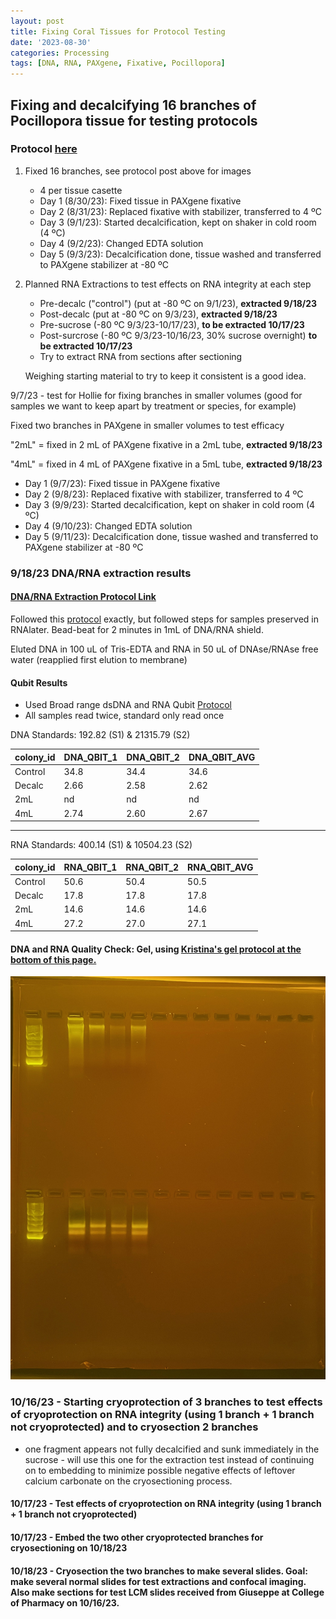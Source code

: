 ```yaml
---
layout: post
title: Fixing Coral Tissues for Protocol Testing
date: '2023-08-30'
categories: Processing
tags: [DNA, RNA, PAXgene, Fixative, Pocillopora]
---
```


## Fixing and decalcifying 16 branches of Pocillopora tissue for testing protocols

### Protocol [here](https://zdellaert.github.io/ZD_Putnam_Lab_Notebook/PAXgene-Fix-Decalc-Protocol/)

1. Fixed 16 branches, see protocol post above for images
    - 4 per tissue casette
    - Day 1 (8/30/23): Fixed tissue in PAXgene fixative
    - Day 2 (8/31/23): Replaced fixative with stabilizer, transferred to 4 ºC
    - Day 3 (9/1/23): Started decalcification, kept on shaker in cold room (4 ºC)
    - Day 4 (9/2/23): Changed EDTA solution
    - Day 5 (9/3/23): Decalcification done, tissue washed and transferred to PAXgene stabilizer at -80 ºC
2. Planned RNA Extractions to test effects on RNA integrity at each step
   - Pre-decalc ("control") (put at -80 ºC on 9/1/23), **extracted 9/18/23**
   - Post-decalc (put at -80 ºC on 9/3/23), **extracted 9/18/23**
   - Pre-sucrose (-80 ºC 9/3/23-10/17/23), **to be extracted 10/17/23**
   - Post-surcrose (-80 ºC 9/3/23-10/16/23, 30% sucrose overnight) **to be extracted 10/17/23**
   - Try to extract RNA from sections after sectioning

   Weighing starting material to try to keep it consistent is a good idea. 


9/7/23 - test for Hollie for fixing branches in smaller volumes (good for samples we want to keep apart by treatment or species, for example)

Fixed two branches in PAXgene in smaller volumes to test efficacy

"2mL" = fixed in 2 mL of PAXgene fixative in a 2mL tube, **extracted 9/18/23**

"4mL" = fixed in 4 mL of PAXgene fixative in a 5mL tube, **extracted 9/18/23**

- Day 1 (9/7/23): Fixed tissue in PAXgene fixative
- Day 2 (9/8/23): Replaced fixative with stabilizer, transferred to 4 ºC
- Day 3 (9/9/23): Started decalcification, kept on shaker in cold room (4 ºC)
- Day 4 (9/10/23): Changed EDTA solution
- Day 5 (9/11/23): Decalcification done, tissue washed and transferred to PAXgene stabilizer at -80 ºC


### 9/18/23 DNA/RNA extraction results
#### [DNA/RNA Extraction Protocol Link](https://zdellaert.github.io/ZD_Putnam_Lab_Notebook/Protocols_Zymo_Quick_DNA_RNA_Miniprep_Plus/)

Followed this [protocol](https://zdellaert.github.io/ZD_Putnam_Lab_Notebook/Protocols_Zymo_Quick_DNA_RNA_Miniprep_Plus/) exactly, but followed steps for samples preserved in RNAlater. Bead-beat for 2 minutes in 1mL of DNA/RNA shield.

Eluted DNA in 100 uL of Tris-EDTA and RNA in 50 uL of DNAse/RNAse free water (reapplied first elution to membrane)

#### Qubit Results

- Used Broad range dsDNA and RNA Qubit [Protocol](https://zdellaert.github.io/ZD_Putnam_Lab_Notebook/Qubit-Protocol/)
- All samples read twice, standard only read once

 DNA Standards: 192.82 (S1) & 21315.79 (S2)

| colony_id | DNA_QBIT_1 | DNA_QBIT_2 | DNA_QBIT_AVG |
|-----------|------------|------------|--------------|
| Control   |  34.8   |  34.4   |   34.6    |
| Decalc    |  2.66   |  2.58   |   2.62    |
| 2mL       |   nd    |   nd    |      nd   |
| 4mL       |  2.74   |  2.60   |    2.67   |

-----


 RNA Standards: 400.14 (S1) & 10504.23 (S2)

| colony_id | RNA_QBIT_1 | RNA_QBIT_2 | RNA_QBIT_AVG |
|-----------|------------|------------|--------------|
| Control   |  50.6   |  50.4   |   50.5    |
| Decalc    |  17.8   |  17.8   |   17.8    |
| 2mL       |  14.6   |  14.6   |   14.6    |
| 4mL       |  27.2   |  27.0   |   27.1    |

#### DNA and RNA Quality Check: Gel, using [Kristina's gel protocol at the bottom of this page.](https://zdellaert.github.io/ZD_Putnam_Lab_Notebook/Protocols_Zymo_Quick_DNA_RNA_Miniprep_Plus/)

![2023-09-18-gel.JPG](https://github.com/zdellaert/ZD_Putnam_Lab_Notebook/blob/master/images/gels/2023-09-18-gel.JPG?raw=true)


### 10/16/23 - Starting cryoprotection of 3 branches to test effects of cryoprotection on RNA integrity (using 1 branch + 1 branch not cryoprotected) and to cryosection 2 branches

- one fragment appears not fully decalcified and sunk immediately in the sucrose - will use this one for the extraction test instead of continuing on to embedding to minimize possible negative effects of leftover calcium carbonate on the cryosectioning process.

#### 10/17/23 - Test effects of cryoprotection on RNA integrity (using 1 branch + 1 branch not cryoprotected) 

#### 10/17/23 - Embed the two other cryoprotected branches for cryosectioning on 10/18/23

#### 10/18/23 - Cryosection the two branches to make several slides. Goal: make several normal slides for test extractions and confocal imaging. Also make sections for test LCM slides received from Giuseppe at College of Pharmacy on 10/16/23.